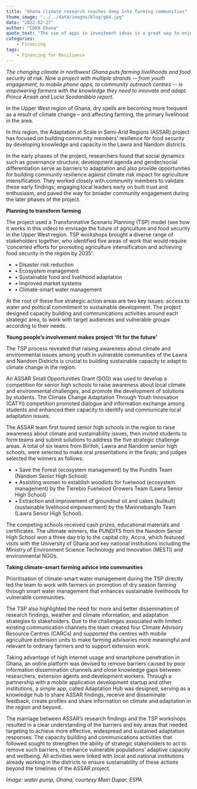 ```yaml
---
title: "Ghana climate research reaches deep into farming communities"
thume_image: "../../data/images/blog/g64.jpg"
date: "2022-02-27"
author: "CDKN Ghana"
quote_text: "The use of apps in investment ideas is a great way to enjoy the convenience."
categories:
    - Financing
tags:
    - ⁠⁠Financing for Resilience
---
```


_The changing climate in northwest Ghana puts farming livelihoods and food security at risk. Now a project with multiple strands -- from youth engagement, to mobile phone apps, to community outreach centres -- is empowering farmers with the knowledge they need to innovate and adapt. Prince Ansah and Lucia Scodanibbio report._

In the Upper West region of Ghana, dry spells are becoming more frequent as a result of climate change – and affecting farming, the primary livelihood in the area.

In this region, the Adaptation at Scale in Semi-Arid Regions (ASSAR) project has focused on building community members’ resilience for food security by developing knowledge and capacity in the Lawra and Nandom districts.

In the early phases of the project, researchers found that social dynamics such as governance structure, development agenda and gender/social differentiation serve as barriers to adaptation and also provide opportunities for building community resilience against climate risk impact for agriculture intensification. They worked closely with community members to validate these early findings; engaging local leaders early on built trust and enthusiasm, and paved the way for broader community engagement during the later phases of the project.

**Planning to transform farming**

The project used a Transformative Scenario Planning (TSP) model (see how it works in this video) to envisage the future of agriculture and food security in the Upper West region. TSP workshops brought a diverse range of stakeholders together, who identified five areas of work that would require ‘concerted efforts for promoting agriculture intensification and achieving food security in the region by 2035’:

-   • Disaster risk reduction
-   • Ecosystem management
-   • Sustainable food and livelihood adaptation
-   • Improved market systems
-   • Climate-smart water management

At the root of these five strategic action areas are two key issues: access to water and political commitment to sustainable development. The project designed capacity building and communications activities around each strategic area, to work with target audiences and vulnerable groups according to their needs.

**Young people’s involvement makes project ‘fit for the future’**

The TSP process revealed that raising awareness about climate and environmental issues among youth in vulnerable communities of the Lawra and Nandom Districts is crucial to building sustainable capacity to adapt to climate change in the region.

An ASSAR Small Opportunities Grant (SOG) was used to develop a competition for senior high schools to raise awareness about local climate and environmental challenges, and promote the development of solutions by students. The Climate Change Adaptation Through Youth Innovation (CATYI) competition promoted dialogue and information exchange among students and enhanced their capacity to identify and communicate local adaptation issues.

The ASSAR team first toured senior high schools in the region to raise awareness about climate and sustainability issues, then invited students to form teams and submit solutions to address the five strategic challenge areas. A total of six teams from Birifoh, Lawra and Nandom senior high schools, were selected to make oral presentations in the finals; and judges selected the winners as follows:

-   • Save the Forest (ecosystem management) by the Pundits Team (Nandom Senior High School)
-   • Assisting women to establish woodlots for fuelwood (ecosystem management) by the Tierebio Fuelwood Growers Team (Lawra Senior High School)
-   • Extraction and improvement of groundnut oil and cakes (kulikuli) (sustainable livelihood empowerment) by the Mwinnebangfo Team (Lawra Senior High School).

The competing schools received cash prizes, educational materials and certificates. The ultimate winners, the PUNDITS from the Nandom Senior High School won a three day trip to the capital city, Accra, which featured visits with the University of Ghana and key national institutions including the Ministry of Environment Science Technology and Innovation (MESTI) and environmental NGOs.

**Taking climate-smart farming advice into communities**

Prioritisation of climate-smart water management during the TSP directly led the team to work with farmers on promotion of dry season farming through smart water management that enhances sustainable livelihoods for vulnerable communities.

The TSP also highlighted the need for more and better dissemination of research findings, weather and climate information, and adaptation strategies to stakeholders. Due to the challenges associated with limited existing communication channels the team created four Climate Advisory Resource Centres (CARCs) and supported the centres with mobile agriculture extension units to make farming advisories more meaningful and relevant to ordinary farmers and to support extension work.

Taking advantage of high internet usage and smartphone penetration in Ghana, an online platform was devised to remove barriers caused by poor information dissemination channels and close knowledge gaps between researchers, extension agents and development workers. Through a partnership with a mobile application development startup and other institutions, a simple app, called Adaptation Hub was designed, serving as a knowledge hub to share ASSAR findings, receive and disseminate feedback, create profiles and share information on climate and adaptation in the region and beyond.

The marriage between ASSAR’s research findings and the TSP workshops resulted in a clear understanding of the barriers and key areas that needed targeting to achieve more effective, widespread and sustained adaptation responses. The capacity building and communications activities that followed sought to strengthen the ability of strategic stakeholders to act to remove such barriers, to enhance vulnerable populations’ adaptive capacity and wellbeing. All activities were linked with local and national institutions already working in the districts to ensure sustainability of these actions beyond the timelines of the ASSAR project.

_Image: water pump, Ghana, courtesy Mairi Dupar, ESPA_

<!-- > Contrary to popular belief not simply random has roots in a piece of classical Latin literature making it over 2000 years old Latin professort looked up one of the more.

Contrary to popular belief, Lorem Ipsum is not simply random text. It has roots in a piece of classical literature from 459, making it over 2000 years old. Richard McClintock, a Latin professor at Virginia looked up one of the more obscure Latin words, consectetur, from a Lorem Ipsum passage, and going through the cites of the word in classical literature, discovered the undoubtable source. Lorem Ipsum comes from written in 45 BC. This book is a treatise on the theory.

Contrary to popular belief, Lorem Ipsum is not simply random text. It has roots in a piece of classical literature from 459, making it over 2000 years old. Richard McClintock, a Latin professor at Virginia looked up one of the more obscure Latin words, consectetur, from a Lorem Ipsum passage, and going through the cites of the word in classical literature.

<div class="row mt-5 mb-5">
    <div class="col-sm-4">
        <img class="w-100 mb-xs-30" src="../../data/images/blog/s1.jpg" alt="Image-Givest">
    </div>
    <div class="col-sm-4">
        <img class="w-100 mb-xs-30" src="../../data/images/blog/s2.jpg" alt="Image-Givest">
    </div>
    <div class="col-sm-4">
        <img class="w-100" src="../../data/images/blog/s3.jpg" alt="Image-Givest">
    </div>
</div>

#### Old Education Needs For Change The World.

Contrary to popular belief, Lorem Ipsum is not simply random text. It has roots in a piece of classical literature from 459, making it over 2000 years old. Richard McClintock, a Latin professor at Virginia looked up one of the more obscure Latin words, consectetur, from a Lorem Ipsum passage, and going through the cites of the word in classical literature, discovered the undoubtable source. Lorem Ipsum comes from written in 45 BC. This book is a treatise on the theory.

Contrary to popular belief, Lorem Ipsum is not simply random text. It has roots in a piece of classical literature from 459, making it over 2000 years old. Richard McClintock, a Latin professor at Virginia looked up one of the more obscure Latin words, consectetur, from a Lorem Ipsum passage, and going through the cites of the word in classical literature. -->
